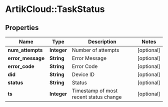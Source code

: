 # ArtikCloud::TaskStatus

## Properties
Name | Type | Description | Notes
------------ | ------------- | ------------- | -------------
**num_attempts** | **Integer** | Number of attempts | [optional] 
**error_message** | **String** | Error Message | [optional] 
**error_code** | **String** | Error Code | [optional] 
**did** | **String** | Device ID | [optional] 
**status** | **String** | Status | [optional] 
**ts** | **Integer** | Timestamp of most recent status change | [optional] 


